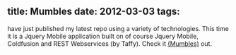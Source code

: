 title: Mumbles
date: 2012-03-03
tags:
---
 have just published my latest repo using a variety of technologies. This time it is a Jquery Mobile application built on of course Jquery Mobile, Coldfusion and REST Webservices (by Taffy). Check it [(Mumbles)](https://github.com/iamkevla/mumbles) out.